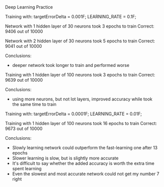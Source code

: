 Deep Learning Practice

Training with:
	targetErrorDelta = 0.001F;
	LEARNING_RATE = 0.1F;

Network with 1 hidden layer of 30 neurons took 3 epochs to train
Correct: 9406 out of 10000

Network with 2 hidden layer of 30 neurons took 5 epochs to train
Correct: 9041 out of 10000

Conclusions:
- deeper network took longer to train and performed worse

Training with 1 hidden layer of 100 neurons took 3 epochs to train
Correct: 9639 out of 10000

Conclusions:
- using more neurons, but not lot layers, improved accuracy while took the same time to train


Training with:
	targetErrorDelta = 0.0001F;
	LEARNING_RATE = 0.01F;

Training with 1 hidden layer of 100 neurons took 16 epochs to train
Correct: 9673 out of 10000

Conclusions:
- Slowly learning network could outperform the fast-learning one after 13 epochs
- Slower learning is slow, but is slightly more accurate
- It's difficult to say whether the added accuracy is worth the extra time spent learning
- Even the slowest and most accurate network could not get my number 7 right